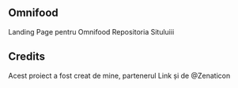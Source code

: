 ## Omnifood
Landing Page pentru Omnifood
Repositoria Situluiii



## Credits
Acest proiect a fost creat de mine, partenerul Link și de @Zenaticon 
